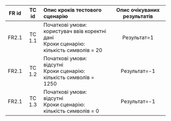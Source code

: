 |FR id|TC id|Опис кроків тестового сценарію|Опис очікуваних результатів|
|:-----:|:-----:|:-----|:-----:|
|FR2.1|TC 1.1|Початкові умови: користувач ввів коректні дані<br> Кроки сценарію:<br> кількість символів = 20|Результат=1|
|FR2.1|TC 1.2|Початкові умови: відсутні<br> Кроки сценарію:<br> кількість символів = 1250|Результат=-1|
|FR2.1|TC 1.3|Початкові умови: відсутні<br> Кроки сценарію:<br> кількість символів = 0|Результат=-1|
